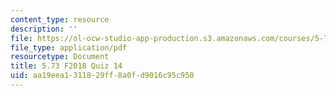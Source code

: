 ```yaml
---
content_type: resource
description: ''
file: https://ol-ocw-studio-app-production.s3.amazonaws.com/courses/5-73-quantum-mechanics-i-fall-2018/aa19eea1311829ff8a0fd9016c95c950_MIT5_73F18_quiz14.pdf
file_type: application/pdf
resourcetype: Document
title: 5.73 F2018 Quiz 14
uid: aa19eea1-3118-29ff-8a0f-d9016c95c950
---
```


